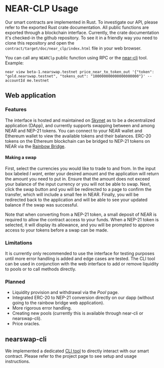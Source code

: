 # NEAR-CLP Usage

Our smart contracts are implemented in Rust. To investigate our API, please refer to the exported Rust crate documentation. All public functions are exported through a blockchain interface.
Currently, the crate documentation it's checked-in the github repository. To see it in a friendly way you need to clone this repository and open the `contract/target/doc/near_clp/index.html` file in your web browser.

You can call any `NEARClp` public function using RPC or the [near-cli](https://github.com/near/near-cli) tool. Example:

```
near view beta-1.nearswap.testnet price_near_to_token_out '{"token": "gold.nearswap.testnet", "tokens_out": "100000000000000000000"}' --accountId me.testnet
```


## Web application

### Features

The interface is hosted and maintained on [Skynet](https://siasky.net/) as to be a decentralized application (DApp), and currently supports swapping between and among NEAR and NEP-21 tokens. You can connect to your NEAR wallet and Ethereum wallet to view the available tokens and their balances. ERC-20 tokens on the Ethereum blockchain can be bridged to NEP-21 tokens on NEAR via the [Rainbow Bridge](https://near-examples.github.io/erc20-to-nep21/).

#### Making a swap

First, select the currencies you would like to trade to and from. In the input box labeled _I want_, enter your desired amount and the application will return the amount you need to put in. Ensure that the amount does not exceed your balance of the input currency or you will not be able to swap. Next, click the swap button and you will be redirected to a page to confirm the transfer, which will include a small fee in NEAR. Finally, you will be redirected back to the application and will be able to see your updated balance if the swap was successful.

Note that when converting from a NEP-21 token, a small deposit of NEAR is required to allow the contract access to your funds. When a NEP-21 token is selected, it will display its allowance, and you will be prompted to approve access to your tokens before a swap can be made.

### Limitations

It is currently only recommended to use the interface for testing purposes until more error handling is added and edge cases are tested. The CLI tool can be used in conjunction with the web interface to add or remove liquidity to pools or to call methods directly.

### Planned

- Liquidity provision and withdrawal  via the _Pool_ page.
- Integrated ERC-20 to NEP-21 conversion directly on our dapp (without going to the rainbow bridge web application).
- More rigorous error handling.
- Creating new pools (currently this is available through near-cli or nearswap-cli).
- Price oracles.

## nearswap-cli

We implemented a dedicated [CLI tool](https://github.com/luciotato/near-clp-beta-cli/) to directly interact with our smart contract. Please refer to the project page to see setup and usage instructions.
